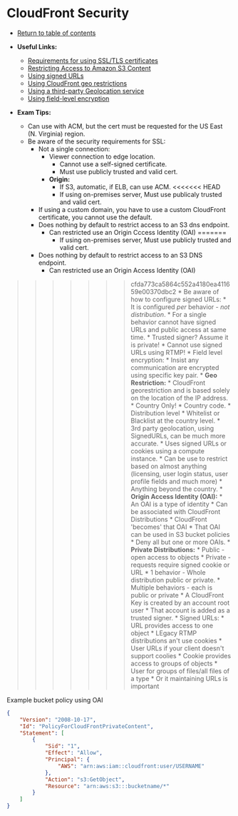 # CloudFront Security

* [Return to table of contents](../../../README.md)

* **Useful Links:**
  * [Requirements for using SSL/TLS certificates](https://docs.aws.amazon.com/AmazonCloudFront/latest/DeveloperGuide/cnames-and-https-requirements.html)
  * [Restricting Access to Amazon S3 Content](https://docs.aws.amazon.com/AmazonCloudFront/latest/DeveloperGuide/private-content-restricting-access-to-s3.html)
  * [Using signed URLs](https://docs.aws.amazon.com/AmazonCloudFront/latest/DeveloperGuide/private-content-signed-urls.html)
  * [Using CloudFront geo restrictions](https://docs.aws.amazon.com/AmazonCloudFront/latest/DeveloperGuide/georestrictions.html#georestrictions-cloudfront)
  * [Using a third-party Geolocation service](https://docs.aws.amazon.com/AmazonCloudFront/latest/DeveloperGuide/georestrictions.html#georestrictions-geolocation-service)
  * [Using field-level encryption](https://docs.aws.amazon.com/AmazonCloudFront/latest/DeveloperGuide/field-level-encryption.html)

* **Exam Tips:**
  * Can use with ACM, but the cert must be requested for the US East (N. Virginia) region.
  * Be aware of the security requirements for SSL:
    * Not a single connection:
      * Viewer connection to edge location.
        * Cannot use a self-signed certificate.
        * Must use publicly trusted and valid cert.
      * **Origin:**
        * If S3, automatic, if ELB, can use ACM.
<<<<<<< HEAD
        * If using on-premises server, Must use publicaly trusted and valid cert.
    * If using a custom domain, you have to use a custom CloudFront certificate, you cannot use the default.
    * Does nothing by default to restrict access to an S3 dns endpoint.
      * Can restricted use an Origin Cccess Identity (OAI)
=======
        * If using on-premises server, Must use publicly trusted and valid cert.
    * Does nothing by default to restrict access to an S3 DNS endpoint.
      * Can restricted use an Origin Access Identity (OAI)
>>>>>>> cfda773ca5864c552a4180ea411659e00370dbc2
    * Be aware of how to configure signed URLs:
      * It is configured _per_ behavior - _not distribution_.
      * For a single behavior cannot have signed URLs and public access at same time.
      * Trusted signer? Assume it is private!
      * Cannot use signed URLs using RTMP!
    * Field level encryption:
      * Insist any communication are encrypted using specific key pair.
    * **Geo Restriction:**
      * CloudFront georestriction and is based solely on the location of the IP address.
        * Country Only!
          * Country code.
        * Distribution level
        * Whitelist or Blacklist at the country level.
      * 3rd party geolocation, using SignedURLs, can be much more accurate.
        * Uses signed URLs or cookies using a compute instance.
        * Can be use to restrict based on almost anything (licensing, user login status, user profile fields and much more)
        * Anything beyond the country.
    * **Origin Access Identity (OAI):**
      * An OAI is a type of identity
      * Can be associated with CloudFront Distributions
      * CloudFront 'becomes' that OAI
      * That OAI can be used in S3 bucket policies
      * Deny all but one or more OAIs.
    * **Private Distributions:**
      * Public - open access to objects
      * Private - requests require signed cookie or URL
      * 1 behavior - Whole distribution public or private.
      * Multiple behaviors - each is public or private
      * A CloudFront Key is created by an account root user
      * That account is added as a trusted signer.
      * Signed URLs:
        * URL provides access to one object
        * LEgacy RTMP distributions an't use cookies
        * User URLs if your client doesn't support coolies
        * Cookie provides access to groups of objects
        * User for groups of files/all files of a type
        * Or it maintaining URLs is important

Example bucket policy using OAI

```JSON
{
    "Version": "2008-10-17",
    "Id": "PolicyForCloudFrontPrivateContent",
    "Statement": [
        {
            "Sid": "1",
            "Effect": "Allow",
            "Principal": {
                "AWS": "arn:aws:iam::cloudfront:user/USERNAME"
            },
            "Action": "s3:GetObject",
            "Resource": "arn:aws:s3:::bucketname/*"
        }
    ]
}
```
